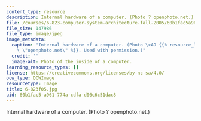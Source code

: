 ```yaml
---
content_type: resource
description: Internal hardware of a computer. (Photo ? openphoto.net.)
file: /courses/6-823-computer-system-architecture-fall-2005/60b1fac5a961774acdfad06c6c51dac8_6-823f05.jpg
file_size: 147986
file_type: image/jpeg
image_metadata:
  caption: "Internal hardware of a computer. (Photo \xA9 {{% resource_link \"b8a50158-94c1-463b-9cbc-2ba37e350505\"\
    \ \"openphoto.net\" %}}. Used with permission.)"
  credit: ''
  image-alt: Photo of the inside of a computer.
learning_resource_types: []
license: https://creativecommons.org/licenses/by-nc-sa/4.0/
ocw_type: OCWImage
resourcetype: Image
title: 6-823f05.jpg
uid: 60b1fac5-a961-774a-cdfa-d06c6c51dac8
---
```

Internal hardware of a computer. (Photo ? openphoto.net.)
